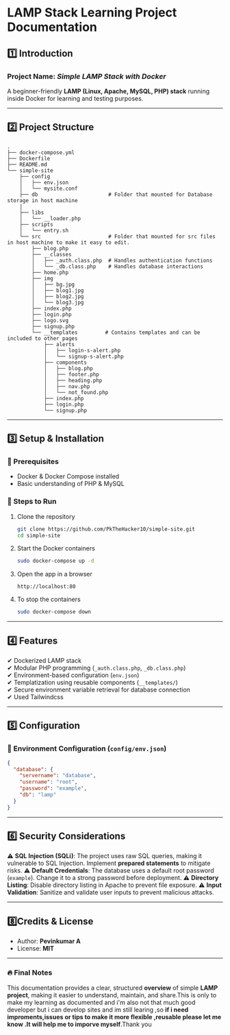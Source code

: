 # **LAMP Stack Learning Project Documentation**

## **1️⃣ Introduction**

### **Project Name:** *Simple LAMP Stack with Docker*

A beginner-friendly **LAMP (Linux, Apache, MySQL, PHP) stack** running inside Docker for learning and testing purposes. 

---

## **2️⃣ Project Structure**

```
.
├── docker-compose.yml
├── Dockerfile
├── README.md
└── simple-site
    ├── config
    │   ├── env.json
    │   └── mysite.conf
    ├── db                       # Folder that mounted for Database storage in host machine 
    |
    ├── libs
    │   └── __loader.php
    ├── scripts
    │   └── entry.sh
    └── src                      # Folder that mounted for src files in host machine to make it easy to edit. 
        ├── blog.php
        ├── __classes
        │   ├── _auth.class.php  # Handles authentication functions
        │   └── _db.class.php    # Handles database interactions
        ├── home.php
        ├── img                 
        │   ├── bg.jpg
        │   ├── blog1.jpg
        │   ├── blog2.jpg
        │   └── blog3.jpg
        ├── index.php
        ├── login.php
        ├── logo.svg
        ├── signup.php
        └── __templates         # Contains templates and can be included to other pages
            ├── alerts          
            │   ├── login-s-alert.php
            │   └── signup-s-alert.php
            ├── components
            │   ├── blog.php
            │   ├── footer.php
            │   ├── heading.php
            │   ├── nav.php
            │   └── not_found.php
            ├── index.php
            ├── login.php
            └── signup.php
```

---

## **3️⃣ Setup & Installation**

### **📌 Prerequisites**

- Docker & Docker Compose installed
- Basic understanding of PHP & MySQL

### **🚀 Steps to Run**

1. Clone the repository

   ```bash
   git clone https://github.com/PkTheHacker10/simple-site.git
   cd simple-site
   ```

2. Start the Docker containers

   ```bash
   sudo docker-compose up -d
   ```

3. Open the app in a browser

   ```
   http://localhost:80
   ```

4. To stop the containers

   ```bash
   sudo docker-compose down
   ```

---

## **4️⃣ Features**

✔ Dockerized LAMP stack\
✔ Modular PHP programming (`_auth.class.php`, `_db.class.php`)\
✔ Environment-based configuration (`env.json`)\
✔ Templatization using reusable components (`__templates/`)\
✔ Secure environment variable retrieval for database connection\
✔ Used Tailwindcss 

---

## **5️⃣ Configuration**

### **🔧 Environment Configuration (`config/env.json`)**

```json
{
  "database": {
    "servername": "database",
    "username": "root",
    "password": "example",
    "db": "lamp"
  }
}
```

---

## **6️⃣ Security Considerations**

⚠ **SQL Injection (SQLi)**: The project uses raw SQL queries, making it vulnerable to SQL Injection. Implement **prepared statements** to mitigate risks.
⚠ **Default Credentials**: The database uses a default root password (`example`). Change it to a strong password before deployment.
⚠ **Directory Listing**: Disable directory listing in Apache to prevent file exposure.
⚠ **Input Validation**: Sanitize and validate user inputs to prevent malicious attacks.

---

## **8️⃣Credits & License**  
- Author: **Pevinkumar A**  
- License: **MIT**  

---

### **🔥 Final Notes**  
This documentation provides a clear, structured **overview** of simple **LAMP project**, making it easier to understand, maintain, and share.This is only to make my learning as documented and i'm also not that much good developer but i can develop sites and im still learing ,so **if i need improments,issues or tips to make it more flexible ,reusable please let me know .It will help me to imporve myself**.Thank you   


